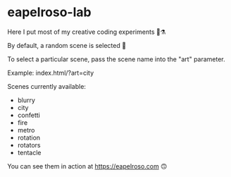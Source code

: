 # eapelroso-lab

Here I put most of my creative coding experiments 🧪⚗️

By default, a random scene is selected 🎲 

To select a particular scene, pass the scene name into the "art" parameter.

Example: index.html/?art=city

Scenes currently available:

- blurry
- city
- confetti
- fire
- metro
- rotation
- rotators
- tentacle

You can see them in action at https://eapelroso.com 🙃
